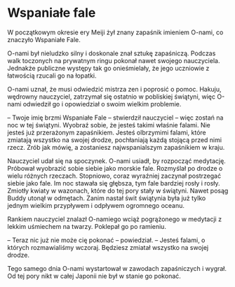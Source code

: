 # Wspaniałe fale

W początkowym okresie ery Meiji żył znany zapaśnik imieniem O-nami, co znaczyło Wspaniałe Fale.

O-nami był nieludzko silny i doskonale znał sztukę zapaśniczą. Podczas walk toczonych na prywatnym ringu pokonał nawet swojego nauczyciela. Jednakże publiczne występy tak go onieśmielały, że jego uczniowie z łatwością rzucali go na łopatki.

O-nami uznał, że musi odwiedzić mistrza zen i poprosić o pomoc. Hakuju, wędrowny nauczyciel, zatrzymał się ostatnio w pobliskiej świątyni, więc O-nami odwiedził go i opowiedział o swoim wielkim problemie.

– Twoje imię brzmi Wspaniałe Fale – stwierdził nauczyciel – więc zostań na noc w tej świątyni. Wyobraź sobie, że jesteś takimi właśnie falami. Nie jesteś już przerażonym zapaśnikiem. Jesteś olbrzymimi falami, które zmiatają wszystko na swojej drodze, pochłaniają każdą stojącą przed nimi rzecz. Zrób jak mówię, a zostaniesz najwspanialszym zapaśnikiem w kraju.

Nauczyciel udał się na spoczynek. O-nami usiadł, by rozpocząć medytację. Próbował wyobrazić sobie siebie jako morskie fale. Rozmyślał po drodze o wielu różnych rzeczach. Stopniowo, coraz wyraźniej zaczynał postrzegać siebie jako fale. Im noc stawała się głębsza, tym fale bardziej rosły i rosły. Zmiotły kwiaty w wazonach, które do tej pory stały w świątyni. Nawet posąg Buddy utonął w odmętach. Zanim nastał świt świątynia była już tylko jednym wielkim przypływem i odpływem ogromnego oceanu.

Rankiem nauczyciel znalazł O-namiego wciąż pogrążonego w medytacji z lekkim uśmiechem na twarzy. Poklepał go po ramieniu.

– Teraz nic już nie może cię pokonać – powiedział. – Jesteś falami, o których rozmawialiśmy wczoraj. Będziesz zmiatał wszystko na swojej drodze.

Tego samego dnia O-nami wystartował w zawodach zapaśniczych i wygrał. Od tej pory nikt w całej Japonii nie był w stanie go pokonać.

